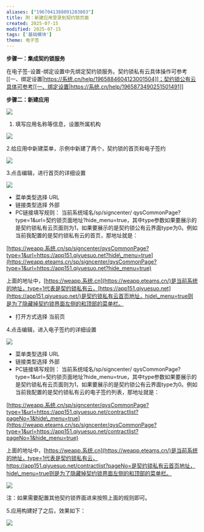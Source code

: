 ```yaml
---
aliases: ["1967041388091203803"]
title: 附：新建应用登录到契约锁页面
created: 2025-07-15
modified: 2025-07-15
tags: ['基础模块']
theme: 电子签
---
```


**步骤一：集成契约锁服务**

在电子签-设置-绑定设置中先绑定契约锁服务。契约锁私有云具体操作可参考[[一、绑定设置|https://系统.cn/help/1965884604123001504]]；契约锁公有云具体可参考[[一、绑定设置|https://系统.cn/help/1965873490251501491]]

**步骤二：新建应用**

![](https://myhelpdoc.oss-cn-heyuan.aliyuncs.com/mdimages/7d038cfd07293979eab322490c390192.jpg)

1. 填写应用名称等信息，设置所属机构

![](https://myhelpdoc.oss-cn-heyuan.aliyuncs.com/mdimages/951cec00971a05a118bc096139a7e15c.jpg)

2.给应用中新建菜单，示例中新建了两个，契约锁的首页和电子签约

![](https://myhelpdoc.oss-cn-heyuan.aliyuncs.com/mdimages/0a0d8d1a5e31b5f25fb200b4f9077a36.jpg)

3.点击编辑，进行首页的详细设置

![](https://myhelpdoc.oss-cn-heyuan.aliyuncs.com/mdimages/a4f6936cd6bcfb4a1c76c2093ab1f860.jpg)

- 菜单类型选择 URL
- 链接类型选择 外部
- PC链接填写规则： 当前系统域名/sp/signcenter/ qysCommonPage?type=1&url=契约锁页面地址?hide\_menu=true，其中type参数如果要展示的是契约锁私有云页面则为1，如果要展示的是契约锁公有云界面type为0。例如当前我配置的是契约锁私有云的首页，那地址就是：

[https://weapp.系统.cn/sp/signcenter/qysCommonPage?type=1&url=https://app151.qiyuesuo.net?hide\_menu=true](https://weapp.eteams.cn/sp/signcenter/qysCommonPage?type=1&url=https://app151.qiyuesuo.net?hide_menu=true)

上面的地址中，[https://weapp.系统.cn](https://weapp.eteams.cn/)是当前系统的地址，type=1代表是契约锁私有云，[https://app151.qiyuesuo.net](https://app151.qiyuesuo.net/)是契约锁私有云首页地址，hide\_menu=true则是为了隐藏掉契约锁界面左侧的和顶部的菜单栏。

- 打开方式选择 当前页

4.点击编辑，进入电子签约的详细设置

![](https://myhelpdoc.oss-cn-heyuan.aliyuncs.com/mdimages/17737ffa4faef001ee805596293c60b5.jpg)

- 菜单类型选择 URL
- 链接类型选择 外部
- PC链接填写规则： 当前系统域名/sp/signcenter/ qysCommonPage?type=1&url=契约锁页面地址?hide\_menu=true，其中type参数如果要展示的是契约锁私有云页面则为1，如果要展示的是契约锁公有云界面type为0。例如当前我配置的是契约锁私有云的电子签约列表，那地址就是：

[https://weapp.系统.cn/sp/signcenter/qysCommonPage?type=1&url=https://app151.qiyuesuo.net/contractlist?pageNo=1&hide\_menu=true](https://weapp.eteams.cn/sp/signcenter/qysCommonPage?type=1&url=https://app151.qiyuesuo.net/contractlist?pageNo=1&hide_menu=true)

上面的地址中，[https://weapp.系统.cn](https://weapp.eteams.cn/)是当前系统的地址，type=1代表是契约锁私有云，https://app151.qiyuesuo.net/contractlist?pageNo=是契约锁私有云首页地址，hide\_menu=true则是为了隐藏掉契约锁界面左侧的和顶部的菜单栏。

![](https://myhelpdoc.oss-cn-heyuan.aliyuncs.com/mdimages/d95753b79dfb1ce3d1e15d9f112ff9a6.jpg)

注：如果需要配置其他契约锁界面进来按照上面的规则即可。

5.应用构建好了之后，效果如下：

![](https://myhelpdoc.oss-cn-heyuan.aliyuncs.com/mdimages/a61b01f4ffdb405212a7e81be338e138.jpg)


